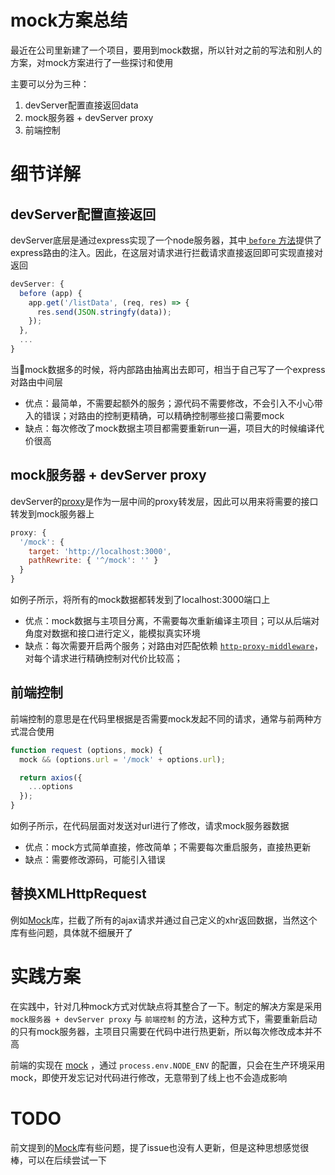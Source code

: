 # mock方案总结
最近在公司里新建了一个项目，要用到mock数据，所以针对之前的写法和别人的方案，对mock方案进行了一些探讨和使用

主要可以分为三种：
1. devServer配置直接返回data
1. mock服务器 + devServer proxy
1. 前端控制

# 细节详解
## devServer配置直接返回
devServer底层是通过express实现了一个node服务器，其中[ `before` 方法](https://webpack.js.org/configuration/dev-server/#devserver-before)提供了express路由的注入。因此，在这层对请求进行拦截请求直接返回即可实现直接对返回
```js
devServer: {
  before (app) {
    app.get('/listData', (req, res) => {
      res.send(JSON.stringfy(data));
    });
  },
  ...
}
```
当mock数据多的时候，将内部路由抽离出去即可，相当于自己写了一个express对路由中间层

* 优点：最简单，不需要起额外的服务；源代码不需要修改，不会引入不小心带入的错误；对路由的控制更精确，可以精确控制哪些接口需要mock
* 缺点：每次修改了mock数据主项目都需要重新run一遍，项目大的时候编译代价很高

## mock服务器 + devServer proxy
devServer的[proxy](https://webpack.js.org/configuration/dev-server/#devserver-proxy)是作为一层中间的proxy转发层，因此可以用来将需要的接口转发到mock服务器上
```js
proxy: {
  '/mock': {
    target: 'http://localhost:3000',
    pathRewrite: { '^/mock': '' }
  }
}
```
如例子所示，将所有的mock数据都转发到了localhost:3000端口上

* 优点：mock数据与主项目分离，不需要每次重新编译主项目；可以从后端对角度对数据和接口进行定义，能模拟真实环境
* 缺点：每次需要开启两个服务；对路由对匹配依赖 [`http-proxy-middleware`](https://github.com/chimurai/http-proxy-middleware)，对每个请求进行精确控制对代价比较高；

## 前端控制
前端控制的意思是在代码里根据是否需要mock发起不同的请求，通常与前两种方式混合使用
```js
function request (options, mock) {
  mock && (options.url = '/mock' + options.url);

  return axios({
    ...options
  });
}
```
如例子所示，在代码层面对发送对url进行了修改，请求mock服务器数据

* 优点：mock方式简单直接，修改简单；不需要每次重启服务，直接热更新
* 缺点：需要修改源码，可能引入错误

## 替换XMLHttpRequest
例如[Mock](https://github.com/nuysoft/Mock)库，拦截了所有的ajax请求并通过自己定义的xhr返回数据，当然这个库有些问题，具体就不细展开了

# 实践方案
在实践中，针对几种mock方式对优缺点将其整合了一下。制定的解决方案是采用 `mock服务器 + devServer proxy` 与 `前端控制` 的方法，这种方式下，需要重新启动的只有mock服务器，主项目只需要在代码中进行热更新，所以每次修改成本并不高

前端的实现在 [mock](https://github.com/hudk114/mock/tree/master) ，通过 `process.env.NODE_ENV` 的配置，只会在生产环境采用mock，即使开发忘记对代码进行修改，无意带到了线上也不会造成影响

# TODO
前文提到的[Mock](https://github.com/nuysoft/Mock)库有些问题，提了issue也没有人更新，但是这种思想感觉很棒，可以在后续尝试一下